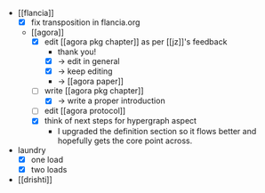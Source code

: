 - [[flancia]]
  - [x] fix transposition in flancia.org
  - [[agora]]
    - [x] edit [[agora pkg chapter]] as per [[jz]]'s feedback
      - thank you!
      - [x] -> edit in general
      - [x] -> keep editing
      - -> [[agora paper]]
    - [ ] write [[agora pkg chapter]]
      - [x] -> write a proper introduction
    - [ ] edit [[agora protocol]]
    - [x] think of next steps for hypergraph aspect
      - I upgraded the definition section so it flows better and hopefully gets the core point across.
- laundry
  - [x] one load
  - [x] two loads
- [[drishti]]
